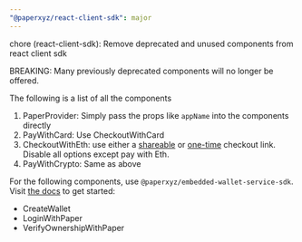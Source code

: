 ```yaml
---
"@paperxyz/react-client-sdk": major
---
```


chore (react-client-sdk): Remove deprecated and unused components from react client sdk

BREAKING: Many previously deprecated components will no longer be offered.

The following is a list of all the components

1. PaperProvider: Simply pass the props like `appName` into the components directly
1. PayWithCard: Use CheckoutWithCard
1. CheckoutWithEth: use either a [shareable](https://docs.withpaper.com/reference/shareable-checkout-links) or [one-time](https://docs.withpaper.com/reference/one-time-checkout-links) checkout link. Disable all options except pay with Eth.
1. PayWithCrypto: Same as above

For the following components, use `@paperxyz/embedded-wallet-service-sdk`. Visit [the docs](https://docs.withpaper.com/reference/embedded-wallet-service-overview) to get started:

- CreateWallet
- LoginWithPaper
- VerifyOwnershipWithPaper
